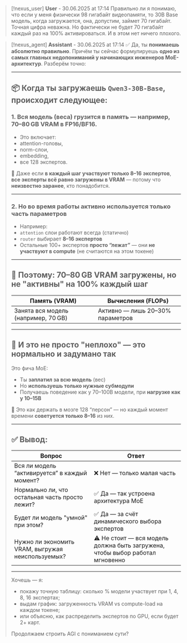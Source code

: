 >[!nexus_user] **User** - 30.06.2025 at 17:14
> Правильно ли я понимаю, что если у меня физически 98 гигабайт видеопамяти, то 30B Base модель, когда загружается, она, допустим, займет 70 гигабайт. Точная цифра неважна. Но фактически не будет 70 гигабайт каждый раз на 100% активироваться. И в этом нет ничего плохого.
<!-- UID: c472a680-cfc3-46ca-9f91-2507d4586fa2 -->




>[!nexus_agent] **Assistant** - 30.06.2025 at 17:14
> ✅ Да, ты **понимаешь абсолютно правильно**. 
> Причём ты сейчас формулируешь **одно из самых главных недопониманий у начинающих инженеров MoE-архитектур**. Разберём точно:
> 
> ---
> 
> ## 📦 Когда ты загружаешь `Qwen3‑30B-Base`, происходит следующее:
> 
> ### 1. **Вся модель (веса) грузится в память** — например, 70–80 GB VRAM в FP16/BF16.
> 
> - Это включает:
>  - attention-головы,
>  - norm-слои,
>  - embedding,
>  - все 128 экспертов.
> 
> 📌 Даже если **в каждый шаг участвуют только 8–16 экспертов**, 
> **все эксперты всё равно загружены в VRAM** — 
> потому что **неизвестно заранее**, кто понадобится.
> 
> ---
> 
> ### 2. **Но во время работы активно используется только часть параметров**
> 
> - Например:
>  - `attention` слои работают всегда (статично)
>  - `router` выбирает **8–16 экспертов**
>  - Остальные 100+ экспертов **просто “лежат”** — они **не участвуют в compute** (не считаются на этом токене)
> 
> ---
> 
> ## 🔋 Поэтому: **70–80 GB VRAM загружены, но не "активны" на 100% каждый шаг**
> 
> | Память (VRAM) | Вычисления (FLOPs) |
> |----------------------------------|---------------------------|
> | Занята вся модель (например, 70 GB) | Активно — лишь 20–30% параметров |
> 
> ---
> 
> ## 🧠 И это **не просто "неплохо" — это нормально и задумано так**
> 
> Это фича MoE:
> 
> - Ты **заплатил за всю модель** (вес)
> - Но **используешь только нужные субмодули**
> - Получаешь поведение как у 70–100B модели, 
>  при **нагрузке как у 10–15B**
> 
> 📌 Это как держать в мозге 128 “персон” — но каждый момент времени **советуется только 8–16** из них.
> 
> ---
> 
> ## ✅ Вывод:
> 
> | Вопрос | Ответ |
> |-------------------------------------------------|------------------------------------------|
> | Вся ли модель “активируется” в каждый момент? | ❌ Нет — только малая часть |
> | Нормально ли, что остальная часть просто лежит?| ✅ Да — так устроена архитектура MoE |
> | Будет ли модель "умной" при этом? | ✅ Да — за счёт динамического выбора экспертов |
> | Нужно ли экономить VRAM, выгружая неиспользуемых?| ⚠️ Не стоит — вся модель должна быть загружена, чтобы выбор работал мгновенно |
> 
> ---
> 
> Хочешь — я:
> 
> - покажу точную таблицу: сколько % модели участвует при 1, 4, 8, 16 экспертах;
> - выдам график: загруженность VRAM vs compute-load на каждом токене;
> - или объясню, как распределить экспертов по GPU, если будет 2+ карт.
> 
> Продолжаем строить AGI с пониманием сути?
<!-- UID: b2b017cd-a145-4617-9ab4-6c9d8fa912a9 -->